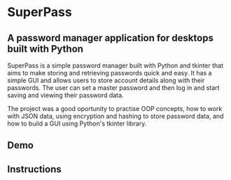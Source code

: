 # SuperPass

## A password manager application for desktops built with Python 

SuperPass is a simple password manager built with Python and tkinter that aims to make storing and retrieving passwords quick and easy. It has a simple GUI and allows users to store account details
along with their passwords. The user can set a master password and then log in and start saving and
viewing their password data.  

The project was a good oportunity to practise OOP concepts, how to work with JSON data, using encryption and hashing to store password data, and how to build a GUI using Python's tkinter
library.

## Demo

## Instructions 